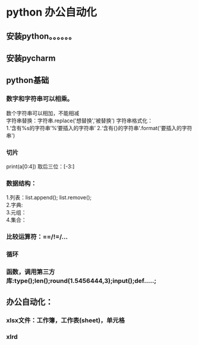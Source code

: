 # python 办公自动化
## 安装python。。。。。。
## 安装pycharm
## python基础
### 数字和字符串可以相乘。  
数个字符串可以相加，不能相减  
字符串替换：字符串.replace('想替换','被替换')
字符串格式化：  
1.‘含有%s的字符串’%‘要插入的字符串’
2.‘含有{}的字符串'.format('要插入的字符串')  
### 切片  
print(a[0:4])
取后三位：[-3:]  
### 数据结构：  
1.列表：list.append();  list.remove();    
2.字典:	  
3.元组：  
4.集合：  
### 比较运算符：==/!=/...
### 循环
### 函数，调用第三方库:type();len();round(1.5456444,3);input();def.....;
##  办公自动化：
### xlsx文件：工作簿，工作表(sheet)，单元格  
### xlrd 

